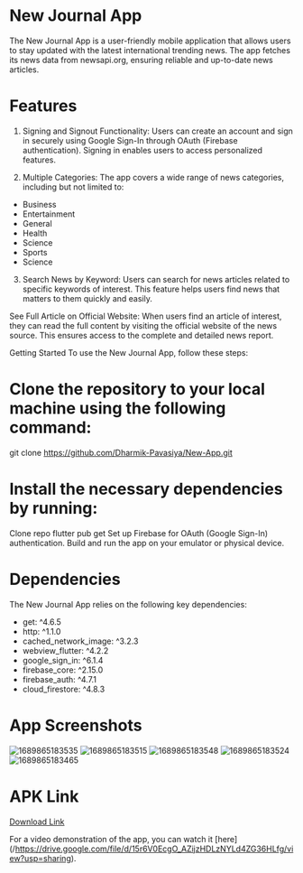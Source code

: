 # New Journal App


The New Journal App is a user-friendly mobile application that allows users to stay updated with the latest international trending news. The app fetches its news data from newsapi.org, ensuring reliable and up-to-date news articles.

# Features
1. Signing and Signout Functionality: Users can create an account and sign in securely using Google Sign-In through OAuth (Firebase authentication). Signing in enables users to access personalized features.

2. Multiple Categories: The app covers a wide range of news categories, including but not limited to:
  * Business
  * Entertainment
  * General
  * Health
  * Science
  * Sports
  * Science

3. Search News by Keyword: Users can search for news articles related to specific keywords of interest. This feature helps users find news that matters to them quickly and easily.


See Full Article on Official Website: When users find an article of interest, they can read the full content by visiting the official website of the news source. This ensures access to the complete and detailed news report.

Getting Started
To use the New Journal App, follow these steps:


# Clone the repository to your local machine using the following command:

git clone https://github.com/Dharmik-Pavasiya/New-App.git

# Install the necessary dependencies by running:

Clone repo
flutter pub get
Set up Firebase for OAuth (Google Sign-In) authentication.
Build and run the app on your emulator or physical device.

# Dependencies

The New Journal App relies on the following key dependencies:

* get: ^4.6.5
* http: ^1.1.0
* cached_network_image: ^3.2.3
* webview_flutter: ^4.2.2
* google_sign_in: ^6.1.4
* firebase_core: ^2.15.0
* firebase_auth: ^4.7.1
* cloud_firestore: ^4.8.3

# App Screenshots

![1689865183535](https://github.com/Dharmik-Pavasiya/New-App/assets/103047852/253fadd6-132a-4a6f-817c-454dd5b8d988)
![1689865183515](https://github.com/Dharmik-Pavasiya/New-App/assets/103047852/1db93108-509c-4f2c-a36f-da1232c5ebd0)
![1689865183548](https://github.com/Dharmik-Pavasiya/New-App/assets/103047852/b2a287b9-14c7-484b-b347-1c021b107a51)
![1689865183524](https://github.com/Dharmik-Pavasiya/New-App/assets/103047852/4fdead84-79fe-407c-bbaf-c2e7949f2242)
![1689865183465](https://github.com/Dharmik-Pavasiya/New-App/assets/103047852/a6f0067a-430b-4c93-b4fe-a12ee9f7e111)

# APK Link

[Download Link](/https://drive.google.com/file/d/1UmpoGQa7JfKWcacC_00KlhDv3eb2Wtw5/view?usp=sharing)

For a video demonstration of the app, you can watch it [here] (/https://drive.google.com/file/d/15r6V0EcgO_AZijzHDLzNYLd4ZG36HLfg/view?usp=sharing).
